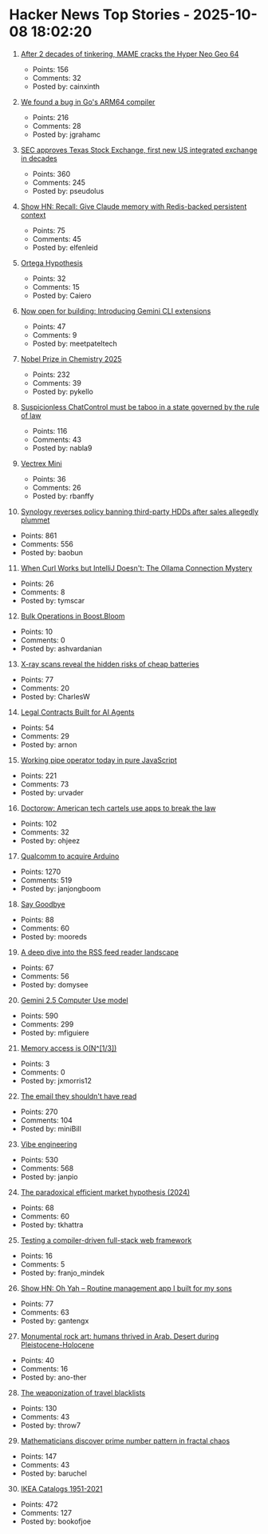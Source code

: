 # Hacker News Top Stories - 2025-10-08 18:02:20

1. [After 2 decades of tinkering, MAME cracks the Hyper Neo Geo 64](https://www.readonlymemo.com/mame-hyper-neo-geo-support-sound-emulation/)
   - Points: 156
   - Comments: 32
   - Posted by: cainxinth

2. [We found a bug in Go's ARM64 compiler](https://blog.cloudflare.com/how-we-found-a-bug-in-gos-arm64-compiler/)
   - Points: 216
   - Comments: 28
   - Posted by: jgrahamc

3. [SEC approves Texas Stock Exchange, first new US integrated exchange in decades](https://www.cbsnews.com/texas/news/sec-approves-texas-stock-exchange-txse/)
   - Points: 360
   - Comments: 245
   - Posted by: pseudolus

4. [Show HN: Recall: Give Claude memory with Redis-backed persistent context](https://www.npmjs.com/package/@joseairosa/recall)
   - Points: 75
   - Comments: 45
   - Posted by: elfenleid

5. [Ortega Hypothesis](https://en.wikipedia.org/wiki/Ortega_hypothesis)
   - Points: 32
   - Comments: 15
   - Posted by: Caiero

6. [Now open for building: Introducing Gemini CLI extensions](https://blog.google/technology/developers/gemini-cli-extensions/)
   - Points: 47
   - Comments: 9
   - Posted by: meetpateltech

7. [Nobel Prize in Chemistry 2025](https://www.nobelprize.org/prizes/chemistry/2025/popular-information/)
   - Points: 232
   - Comments: 39
   - Posted by: pykello

8. [Suspicionless ChatControl must be taboo in a state governed by the rule of law](https://digitalcourage.social/@echo_pbreyer/115337976340299372)
   - Points: 116
   - Comments: 43
   - Posted by: nabla9

9. [Vectrex Mini](https://vectrex.com/vectrex-mini-details/)
   - Points: 36
   - Comments: 26
   - Posted by: rbanffy

10. [Synology reverses policy banning third-party HDDs after sales allegedly plummet](https://www.guru3d.com/story/synology-reverses-policy-banning-thirdparty-hdds-after-nas-sales-plummet/)
   - Points: 861
   - Comments: 556
   - Posted by: baobun

11. [When Curl Works but IntelliJ Doesn't: The Ollama Connection Mystery](https://blog.tymscar.com/posts/intellijollamaconnectionmystery/)
   - Points: 26
   - Comments: 8
   - Posted by: tymscar

12. [Bulk Operations in Boost.Bloom](http://bannalia.blogspot.com/2025/10/bulk-operations-in-boostbloom.html)
   - Points: 10
   - Comments: 0
   - Posted by: ashvardanian

13. [X-ray scans reveal the hidden risks of cheap batteries](https://www.theverge.com/news/784966/lumafield-x-ray-ct-scan-lithium-ion-battery-risks-manufacturing-defect)
   - Points: 77
   - Comments: 20
   - Posted by: CharlesW

14. [Legal Contracts Built for AI Agents](https://paid.ai/blog/ai-agents/paid-gitlaw-introducing-legal-contracts-built-for-ai-agents)
   - Points: 54
   - Comments: 29
   - Posted by: arnon

15. [Working pipe operator today in pure JavaScript](https://github.com/irony/aspipes)
   - Points: 221
   - Comments: 73
   - Posted by: urvader

16. [Doctorow: American tech cartels use apps to break the law](https://lithub.com/how-american-tech-cartels-use-apps-to-break-the-law/)
   - Points: 102
   - Comments: 32
   - Posted by: ohjeez

17. [Qualcomm to acquire Arduino](https://www.qualcomm.com/news/releases/2025/10/qualcomm-to-acquire-arduino-accelerating-developers--access-to-i)
   - Points: 1270
   - Comments: 519
   - Posted by: janjongboom

18. [Say Goodbye](https://www.mooreds.com/wordpress/archives/3717)
   - Points: 88
   - Comments: 60
   - Posted by: mooreds

19. [A deep dive into the RSS feed reader landscape](https://lighthouseapp.io/blog/feed-reader-deep-dive)
   - Points: 67
   - Comments: 56
   - Posted by: domysee

20. [Gemini 2.5 Computer Use model](https://blog.google/technology/google-deepmind/gemini-computer-use-model/)
   - Points: 590
   - Comments: 299
   - Posted by: mfiguiere

21. [Memory access is O(N^[1/3])](https://vitalik.eth.limo/general/2025/10/05/memory13.html)
   - Points: 3
   - Comments: 0
   - Posted by: jxmorris12

22. [The email they shouldn't have read](https://it-notes.dragas.net/2025/10/08/the-email-they-shouldnt-have-read/)
   - Points: 270
   - Comments: 104
   - Posted by: miniBill

23. [Vibe engineering](https://simonwillison.net/2025/Oct/7/vibe-engineering/)
   - Points: 530
   - Comments: 568
   - Posted by: janpio

24. [The paradoxical efficient market hypothesis (2024)](https://3quarksdaily.com/3quarksdaily/2024/09/the-paradoxical-efficient-market-hypothesis.html)
   - Points: 68
   - Comments: 60
   - Posted by: tkhattra

25. [Testing a compiler-driven full-stack web framework](https://wasp.sh/blog/2025/10/07/how-we-test-a-web-framework)
   - Points: 16
   - Comments: 5
   - Posted by: franjo_mindek

26. [Show HN: Oh Yah – Routine management app I built for my sons](https://ohyahapp.com)
   - Points: 77
   - Comments: 63
   - Posted by: gantengx

27. [Monumental rock art: humans thrived in Arab. Desert during Pleistocene-Holocene](https://www.nature.com/articles/s41467-025-63417-y)
   - Points: 40
   - Comments: 16
   - Posted by: ano-ther

28. [The weaponization of travel blacklists](https://papersplease.org/wp/2025/10/06/the-weaponization-of-travel-blacklists/)
   - Points: 130
   - Comments: 43
   - Posted by: throw7

29. [Mathematicians discover prime number pattern in fractal chaos](https://www.scientificamerican.com/article/mathematicians-discover-prime-number-pattern-in-fractal-chaos/)
   - Points: 147
   - Comments: 43
   - Posted by: baruchel

30. [IKEA Catalogs 1951-2021](https://ikeamuseum.com/en/explore/ikea-catalogue/)
   - Points: 472
   - Comments: 127
   - Posted by: bookofjoe

